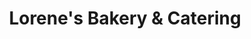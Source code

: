 ---
title: "Lorene's Bakery & Catering"
url: /dobson/lorenes-bakery-und-catering/
shop: Bäckerei
---